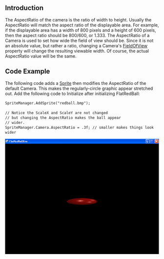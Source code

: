 ## Introduction

The AspectRatio of the camera is the ratio of width to height. Usually the AspectRatio will match the aspect ratio of the displayable area. For example, if the displayable area has a width of 800 pixels and a height of 600 pixels, then the aspect ratio should be 800/600, or 1.333. The AspectRatio of a Camera is used to set how wide the field of view should be. Since it is not an absolute value, but rather a ratio, changing a Camera's [FieldOfView](/frb/docs/index.php?title=FlatRedBall.Camera.FieldOfView "FlatRedBall.Camera.FieldOfView") property will change the resulting viewable width. Of course, the actual AspectRatio value will be the same.

## Code Example

The following code adds a [Sprite](/frb/docs/index.php?title=FlatRedBall.Sprite "FlatRedBall.Sprite") then modifies the AspectRatio of the default Camera. This makes the regularly-circle graphic appear stretched out. Add the following code to Initialize after initializing FlatRedBall:

    SpriteManager.AddSprite("redball.bmp");

    // Notice the ScaleX and ScaleY are not changed
    // but changing the AspectRatio makes the ball appear
    // wider.
    SpriteManager.Camera.AspectRatio = .3f; // smaller makes things look wider

![AspectRatio.png](/media/migrated_media-AspectRatio.png)
